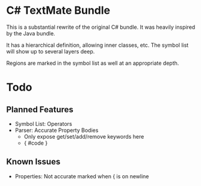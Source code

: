 # C# TextMate Bundle #

This is a substantial rewrite of the original C# bundle.
It was heavily inspired by the Java bundle.

It has a hierarchical definition, allowing inner classes, etc.
The symbol list will show up to several layers deep.

Regions are marked in the symbol list as well at an appropriate depth.

# Todo #

## Planned Features ##

* Symbol List: Operators
* Parser: Accurate Property Bodies
	* Only expose get/set/add/remove keywords here
	* { #code }

## Known Issues ##

* Properties: Not accurate marked when { is on newline
